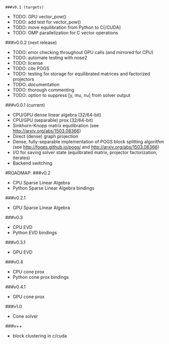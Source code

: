	###v0.1 (targets)
- TODO: GPU vector_pow()
- TODO: add test for vector_pow()
- TODO: move equilibration from Python to C[/CUDA]
- TODO: OMP parallelization for C vector operations


###v0.0.2 (next release)
- TODO: error checking throughout GPU calls (and mirrored for CPU)
- TODO: automate testing with nose2
- TODO: license
- TODO: cite POGS
- TODO: testing for storage for equilibrated matrices and factorized projectors
- TODO: documentation
- TODO: thorough commenting
- TODO: option to suppress [y, mu, nu] from solver output


###v0.0.1 (current)
- CPU/GPU dense linear algebra (32/64-bit)
- CPU/GPU (separable) prox (32/64-bit)
- Sinkhorn-Knopp matrix equilibration (see http://arxiv.org/abs/1503.08366)
- Direct (dense) graph projection
- Dense, fully-separable implementation of POGS block splitting algorithm (see http://foges.github.io/pogs/ and http://arxiv.org/abs/1503.08366)
- I/O for saving solver state (equilbrated matrix, projector factorization, iterates)
- Backend switching



#ROADMAP:
###v0.2
- CPU Sparse Linear Algebra
- Python Sparse Linear Algebra bindings

###v0.2.1
- GPU Sparse Linear Algebra

###v0.3
- CPU EVD
- Python EVD bindings

###v0.3.1
- GPU EVD

###v0.4
- CPU cone prox
- Python cone prox bindings

###v0.4.1
- GPU cone prox

###v1.0
- Cone solver

###v++
- block clustering in c/cuda

